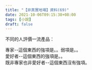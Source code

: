 ```yaml
---
title: "【非真實地場】資料(69)"
date: 2021-10-06T09:15:38+08:00
tags: [小說]
draft: false
---
```


不同的人評價一流產品：

專家--這個東西的強項是。。弱項是。。  
愛好者--這個東西的強項是。。  
既非專家也非愛好者--這個東西沒有強項。  